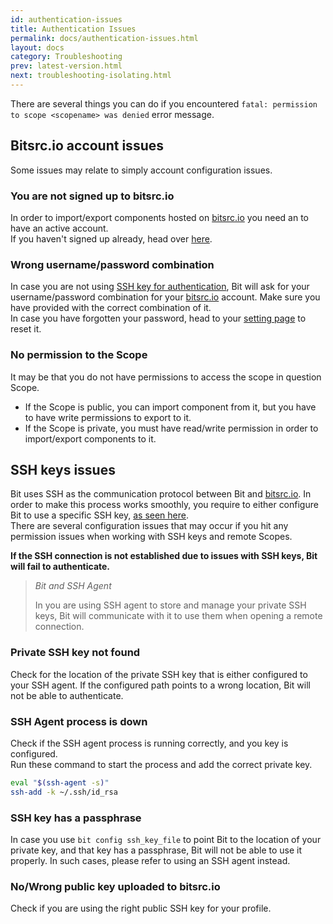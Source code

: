 ```yaml
---
id: authentication-issues
title: Authentication Issues
permalink: docs/authentication-issues.html
layout: docs
category: Troubleshooting
prev: latest-version.html
next: troubleshooting-isolating.html
---
```


There are several things you can do if you encountered `fatal: permission to scope <scopename> was denied` error message.

## Bitsrc.io account issues

Some issues may relate to simply account configuration issues.

### You are not signed up to bitsrc.io

In order to import/export components hosted on [bitsrc.io](bitsrc.io) you need an to have an active account.  
If you haven't signed up already, head over [here](bitsrc.io/signup).

### Wrong username/password combination

In case you are not using [SSH key for authentication](docs/setup-authentication.html), Bit will ask for your username/password combination for your [bitsrc.io](bitsrc.io) account. Make sure you have provided with the correct combination of it.  
In case you have forgotten your password, head to your [setting page](bitsrc.io/settings/profile) to reset it.

### No permission to the Scope

It may be that you do not have permissions to access the scope in question Scope.

- If the Scope is public, you can import component from it, but you have to have write permissions to export to it.
- If the Scope is private, you must have read/write permission in order to import/export components to it.

## SSH keys issues

Bit uses SSH as the communication protocol between Bit and [bitsrc.io](bitsrc.io). In order to make this process works smoothly, you require to either configure Bit to use a specific SSH key, [as seen here](docs/setup-authentication.html).  
There are several configuration issues that may occur if you hit any permission issues when working with SSH keys and remote Scopes.

**If the SSH connection is not established due to issues with SSH keys, Bit will fail to authenticate.**

> *Bit and SSH Agent*
>
> In you are using SSH agent to store and manage your private SSH keys, Bit will communicate with it to use them when opening a remote connection.

### Private SSH key not found

Check for the location of the private SSH key that is either configured to your SSH agent. If the configured path points to a wrong location, Bit will not be able to authenticate.

### SSH Agent process is down

Check if the SSH agent process is running correctly, and you key is configured.  
Run these command to start the process and add the correct private key.

```bash
eval "$(ssh-agent -s)"
ssh-add -k ~/.ssh/id_rsa
```

### SSH key has a passphrase

In case you use `bit config ssh_key_file` to point Bit to the location of your private key, and that key has a passphrase, Bit will not be able to use it properly. In such cases, please refer to using an SSH agent instead.

### No/Wrong public key uploaded to bitsrc.io

Check if you are using the right public SSH key for your profile.
